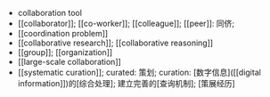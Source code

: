 - collaboration tool
- [[collaborator]]; [[co-worker]]; [[colleague]]; [[peer]]: 同侪;
- [[coordination problem]]
- [[collaborative research]]; [[collaborative reasoning]]
- [[group]]; [[organization]]
- [[large-scale collaboration]]
- [[systematic curation]]; curated: 策划; curation: [数字信息]([[digital information]])的[综合处理]; 建立完善的[查询机制]; [策展经历]
